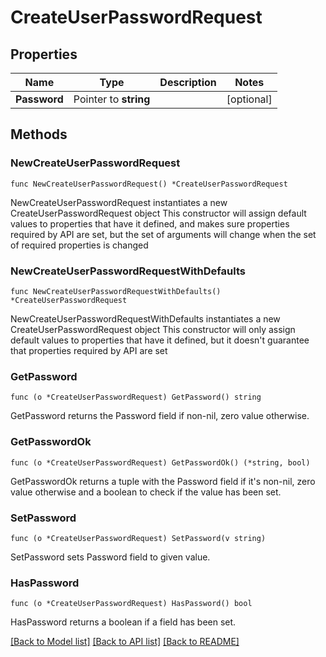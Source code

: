# CreateUserPasswordRequest

## Properties

Name | Type | Description | Notes
------------ | ------------- | ------------- | -------------
**Password** | Pointer to **string** |  | [optional] 

## Methods

### NewCreateUserPasswordRequest

`func NewCreateUserPasswordRequest() *CreateUserPasswordRequest`

NewCreateUserPasswordRequest instantiates a new CreateUserPasswordRequest object
This constructor will assign default values to properties that have it defined,
and makes sure properties required by API are set, but the set of arguments
will change when the set of required properties is changed

### NewCreateUserPasswordRequestWithDefaults

`func NewCreateUserPasswordRequestWithDefaults() *CreateUserPasswordRequest`

NewCreateUserPasswordRequestWithDefaults instantiates a new CreateUserPasswordRequest object
This constructor will only assign default values to properties that have it defined,
but it doesn't guarantee that properties required by API are set

### GetPassword

`func (o *CreateUserPasswordRequest) GetPassword() string`

GetPassword returns the Password field if non-nil, zero value otherwise.

### GetPasswordOk

`func (o *CreateUserPasswordRequest) GetPasswordOk() (*string, bool)`

GetPasswordOk returns a tuple with the Password field if it's non-nil, zero value otherwise
and a boolean to check if the value has been set.

### SetPassword

`func (o *CreateUserPasswordRequest) SetPassword(v string)`

SetPassword sets Password field to given value.

### HasPassword

`func (o *CreateUserPasswordRequest) HasPassword() bool`

HasPassword returns a boolean if a field has been set.


[[Back to Model list]](../README.md#documentation-for-models) [[Back to API list]](../README.md#documentation-for-api-endpoints) [[Back to README]](../README.md)


